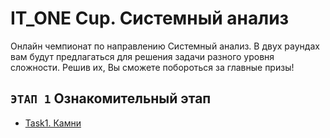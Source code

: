 # IT_ONE Cup. Системный анализ

Онлайн чемпионат по направлению Системный анализ. В двух раундах вам будут предлагаться для решения задачи разного уровня сложности. Решив их, Вы сможете побороться за главные призы!

## `ЭТАП 1` Ознакомительный этап

* [Task1. Камни](https://github.com/GrbnvAlex/allcups-itonecup-systemanalysis/blob/main/1%20этап.%20Ознакомительный%20раунд/Task%201.%20Камни.md)
